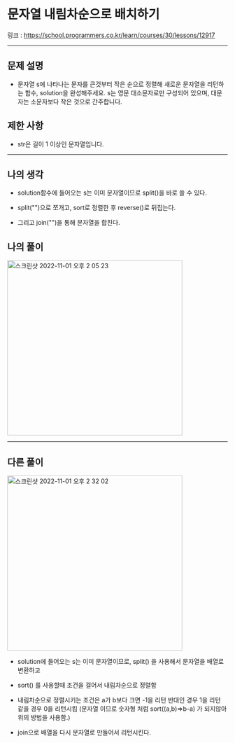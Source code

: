 # 문자열 내림차순으로 배치하기

링크 : https://school.programmers.co.kr/learn/courses/30/lessons/12917

---

## 문제 설명

- 문자열 s에 나타나는 문자를 큰것부터 작은 순으로 정렬해 새로운 문자열을 리턴하는 함수, solution을 완성해주세요.
  s는 영문 대소문자로만 구성되어 있으며, 대문자는 소문자보다 작은 것으로 간주합니다.

## 제한 사항

- str은 길이 1 이상인 문자열입니다.

---

## 나의 생각

- solution함수에 들어오는 s는 이미 문자열이므로 split()을 바로 쓸 수 있다.

- split("")으로 쪼개고, sort로 정렬한 후 reverse()로 뒤집는다.

- 그리고 join("")을 통해 문자열을 합친다.

## 나의 풀이

<img width="400" alt="스크린샷 2022-11-01 오후 2 05 23" src="https://user-images.githubusercontent.com/94230809/199163041-6af9b619-de07-4d97-b128-27ba4188040d.png">

---

## 다른 풀이

<img width="400" alt="스크린샷 2022-11-01 오후 2 32 02" src="https://user-images.githubusercontent.com/94230809/199165649-5be0e8de-0e99-4bee-9832-81e6cd7f916d.png">

- solution에 들어오는 s는 이미 문자열이므로, split() 을 사용해서 문자열을 배열로 변환하고

- sort() 를 사용할때 조건을 걸어서 내림차순으로 정렬함

- 내림차순으로 정렬시키는 조건은 a가 b보다 크면 -1을 리턴 반대인 경우 1을 리턴 같을 경우 0을 리턴시킴
  (문자열 이므로 숫자형 처럼 sort((a,b)=>b-a) 가 되지않아 위의 방법을 사용함.)

- join으로 배열을 다시 문자열로 만들어서 리턴시킨다.
